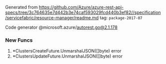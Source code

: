 Generated from https://github.com/Azure/azure-rest-api-specs/tree/3c764635e7d442b3e74caf593029fcd440b3ef82//specification/servicefabric/resource-manager/readme.md tag: `package-2017-07`

Code generator @microsoft.azure/autorest.go@2.1.178


### New Funcs

1. *ClustersCreateFuture.UnmarshalJSON([]byte) error
1. *ClustersUpdateFuture.UnmarshalJSON([]byte) error
